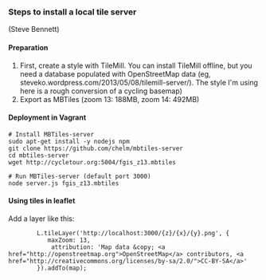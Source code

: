 ### Steps to install a local tile server ###
(Steve Bennett)

#### Preparation ####
1. First, create a style with TileMill. You can install TileMill offline, but you need a database populated with OpenStreetMap data (eg, steveko.wordpress.com/2013/05/08/tilemill-server/). The style I'm using here is a rough conversion of a cycling basemap)
2. Export as MBTiles (zoom 13: 188MB, zoom 14: 492MB)

#### Deployment in Vagrant ####
```
# Install MBTiles-server
sudo apt-get install -y nodejs npm
git clone https://github.com/chelm/mbtiles-server
cd mbtiles-server
wget http://cycletour.org:5004/fgis_z13.mbtiles

# Run MBTiles-server (default port 3000)
node server.js fgis_z13.mbtiles

```
#### Using tiles in leaflet ####

 Add a layer like this:
```
        L.tileLayer('http://localhost:3000/{z}/{x}/{y}.png', {
           maxZoom: 13,
            attribution: 'Map data &copy; <a href="http://openstreetmap.org">OpenStreetMap</a> contributors, <a href="http://creativecommons.org/licenses/by-sa/2.0/">CC-BY-SA</a>'
        }).addTo(map);
```
